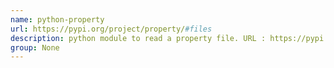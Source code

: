 ```yaml
---
name: python-property
url: https://pypi.org/project/property/#files
description: python module to read a property file. URL : https://pypi.org/project/property/#files Groups : None
group: None
---
```

